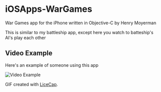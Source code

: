 # iOSApps-WarGames
War Games app for the iPhone written in Objective-C by Henry Moyerman

This is similar to my battleship app, except here you watch to batteship's AI's play each other

## Video Example

Here's an example of someone using this app

<img src='https://dl.dropboxusercontent.com/u/59288152/gitHub/GIFS/wareGamesDemo.gif' title='Video Example' alt='Video Example' />

GIF created with [LiceCap](http://www.cockos.com/licecap/).
